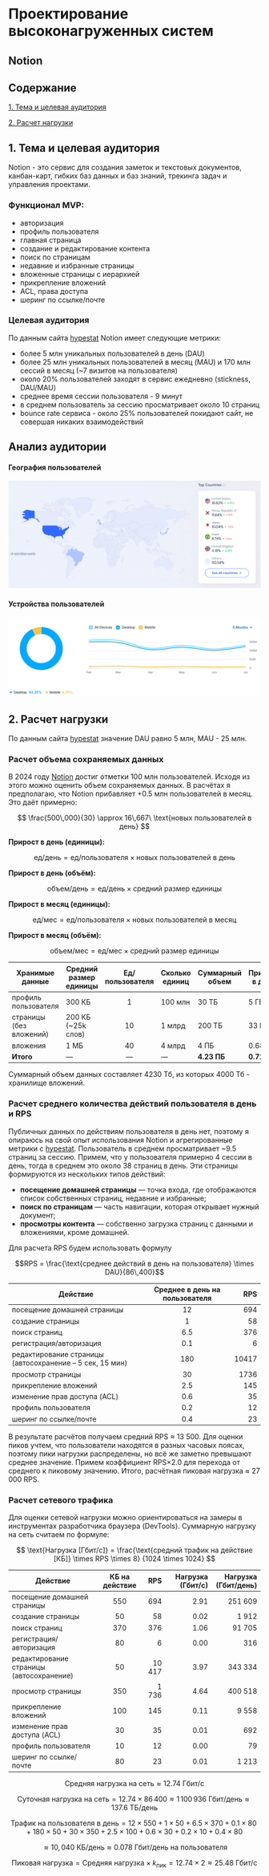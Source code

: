 # Проектирование высоконагруженных систем
## Notion

## Содержание
[1. Тема и целевая аудитория](#1-тема-и-целевая-аудитория)

[2. Расчет нагрузки](#2-расчет-нагрузки)

## 1. Тема и целевая аудитория
Notion - это сервис для создания заметок и текстовых документов, канбан-карт, гибких баз данных и баз знаний, трекинга задач и управления проектами.

### Функционал MVP:
- авторизация
- профиль пользователя
- главная страница
- создание и редактирование контента
- поиск по страницам
- недавние и избранные страницы
- вложенные страницы с иерархией
- прикрепление вложений
- ACL, права доступа
- шеринг по ссылке/почте

### Целевая аудитория
По данным сайта [hypestat](https://hypestat.com/info/notion.so) Notion имеет следующие метрики:
- более 5 млн уникальных пользователей в день (DAU)
- более 25 млн уникальных пользователей в месяц (MAU) и 170 млн сессий в месяц (~7 визитов на пользователя)
- около 20% пользователей заходят в сервис ежедневно (stickness, DAU/MAU)
- среднее время сессии пользователя - 9 минут
- в среднем пользователь за сессию просматривает около 10 страниц
- bounce rate сервиса - около 25% пользователей покидают сайт, не совершая никаких взаимодействий

## Анализ аудитории

#### География пользователей
![img.png](images/user_geography.png)

#### Устройства пользователей
![img.png](images/devices.png)

## 2. Расчет нагрузки

По данным сайта [hypestat](https://hypestat.com/info/notion.so) значение DAU равно 5 млн, MAU - 25 млн.

### Расчет объема сохраняемых данных
В 2024 году [Notion](https://www.notion.com/blog/100-million-of-you) достиг отметки 100 млн пользователей. Исходя из этого можно оценить объем сохраняемых данных.
В расчётах я предполагаю, что Notion прибавляет +0.5 млн пользователей в месяц. Это даёт примерно:

$$
\frac{500\,000}{30} \approx 16\,667\ \text{новых пользователей в день}
$$

**Прирост в день (единицы):**

$$
\text{ед/день} =
\text{ед/пользователя} \times \text{новых пользователей в день}
$$

**Прирост в день (объём):**

$$
\text{объем/день} =
\text{ед/день} \times \text{средний размер единицы}
$$


**Прирост в месяц (единицы):**

$$
\text{ед/мес} =
\text{ед/пользователя} \times \text{новых пользователей в месяц}
$$


**Прирост в месяц (объём):**

$$
\text{объем/мес} =
\text{ед/мес} \times \text{средний размер единицы}
$$

| Хранимые данные         | Средний размер единицы | Ед/пользователя | Сколько единиц | Суммарный объем | Прирост в день | Прирост в месяц |
|-------------------------|------------------------|:---------------:|----------------|-----------------|----------------|-----------------|
| профиль пользователя    | 300 КБ                 |        1        | 100 млн        | 30 ТБ           | 5 ГБ           | 135 ГБ          |
| страницы (без вложений) | 200 КБ (~25k слов)     |       10        | 1 млрд         | 200 ТБ          | 33 ГБ          | 1.0 ТБ          |
| вложения                | 1 МБ                   |       40        | 4 млрд         | 4 ПБ            | 0.68 ТБ        | 20 ТБ           |
| **Итого**               | —                      |        —        | —              | **4.23 ПБ**     | **0.72 ТБ**    | **21 ТБ**       |

Суммарный объем данных составляет 4230 Тб, из которых 4000 Тб - хранилище вложений.

### Расчет среднего количества действий пользователя в день и RPS
Публичных данных по действиям пользователя в день нет, поэтому я опираюсь на свой опыт использования Notion и агрегированные метрики с [hypestat](https://hypestat.com/info/notion.so). Пользователь в среднем просматривает ~9.5 страниц за сессию. Примем, что у пользователя примерно 4 сессии в день, тогда в среднем это около 38 страниц в день. Эти страницы формируются из нескольких типов действий:
- **посещение домашней страницы** — точка входа, где отображаются список собственных страниц, недавние и избранные;
- **поиск по страницам** — часть навигации, которая открывает нужный документ;
- **просмотры контента** — собственно загрузка страниц с данными и вложениями, кроме домашней.

Для расчета RPS будем использовать формулу

$$RPS = \frac{\text{среднее действий в день на пользователя} \times DAU}{86\,400}$$

| Действие                                              | Среднее в день на пользователя |  RPS |
|-------------------------------------------------------|:------------------------------:|-----:|
| посещение домашней страницы                           |              12                |  694 |
| создание страницы                                     |               1                |   58 |
| поиск страниц                                         |              6.5               |  376 |
| регистрация/авторизация                               |              0.1               |    6 |
| редактирование страницы (автосохранение – 5 сек, 15 мин) |            180               | 10417 |
| просмотр страницы                                     |              30                | 1736 |
| прикрепление вложений                                 |              2.5               |  145 |
| изменение прав доступа (ACL)                          |              0.6               |   35 |
| профиль пользователя                                  |              0.2               |   12 |
| шеринг по ссылке/почте                                |              0.4               |   23 |

В результате расчётов получаем средний RPS ≈ 13 500. Для оценки пиков учтем, что пользователи находятся в разных часовых поясах, поэтому пики нагрузки распределены, но всё же заметно превышают среднее значение. Примем коэффициент RPS×2.0 для перехода от среднего к пиковому значению. Итого, расчётная пиковая нагрузка ≈ 27 000 RPS.

### Расчет сетевого трафика

Для оценки сетевой нагрузки можно ориентироваться на замеры в инструментах разработчика браузера (DevTools). Суммарную нагрузку на сеть считаем по формуле:

$$
\text{Нагрузка [Гбит/с]} =
\frac{\text{средний трафик на действие [КБ]} \times RPS \times 8}
{1024 \times 1024}
$$

| Действие                                   | КБ на действие |   RPS  | Нагрузка (Гбит/с) | Нагрузка (Гбит/день) |
|--------------------------------------------|:--------------:|------:|------------------:|---------------------:|
| посещение домашней страницы                |      550       |   694 |             2.91  |            251 609   |
| создание страницы                          |       50       |    58 |             0.02  |              1 912   |
| поиск страниц                              |      370       |   376 |             1.06  |             91 705   |
| регистрация/авторизация                    |       80       |     6 |             0.00  |                316   |
| редактирование страницы (автосохранение)   |       50       | 10 417|             3.97  |            343 334   |
| просмотр страницы                          |      350       | 1 736 |             4.64  |            400 518   |
| прикрепление вложений                      |      100       |   145 |             0.11  |              9 558   |
| изменение прав доступа (ACL)               |       30       |    35 |             0.01  |                692   |
| профиль пользователя                       |       10       |    12 |             0.00  |                 79   |
| шеринг по ссылке/почте                     |       80       |    23 |             0.01  |              1 213   |

$$
\text{Средняя нагрузка на сеть} \approx 12.74\ \text{Гбит/с}
$$

$$
\text{Суточная нагрузка на сеть} =
12.74 \times 86\,400 \approx 1\,100\,936\ \text{Гбит/день}
\approx 137.6\ \text{ТБ/день}
$$

$$
\text{Трафик на пользователя в день} =
12 \times 550 +
1 \times 50 +
6.5 \times 370 +
0.1 \times 80 +
180 \times 50 +
30 \times 350 +
2.5 \times 100 +
0.6 \times 30 +
0.2 \times 10 +
0.4 \times 80
$$

$$
\approx 10{,}040\ \text{КБ/день}
\approx 0.078\ \text{Гбит/день на пользователя}
$$

$$
\text{Пиковая нагрузка} =
\text{Средняя нагрузка} \times k_{\text{пик}}
= 12.74 \times 2 \approx 25.48\ \text{Гбит/с}
$$
